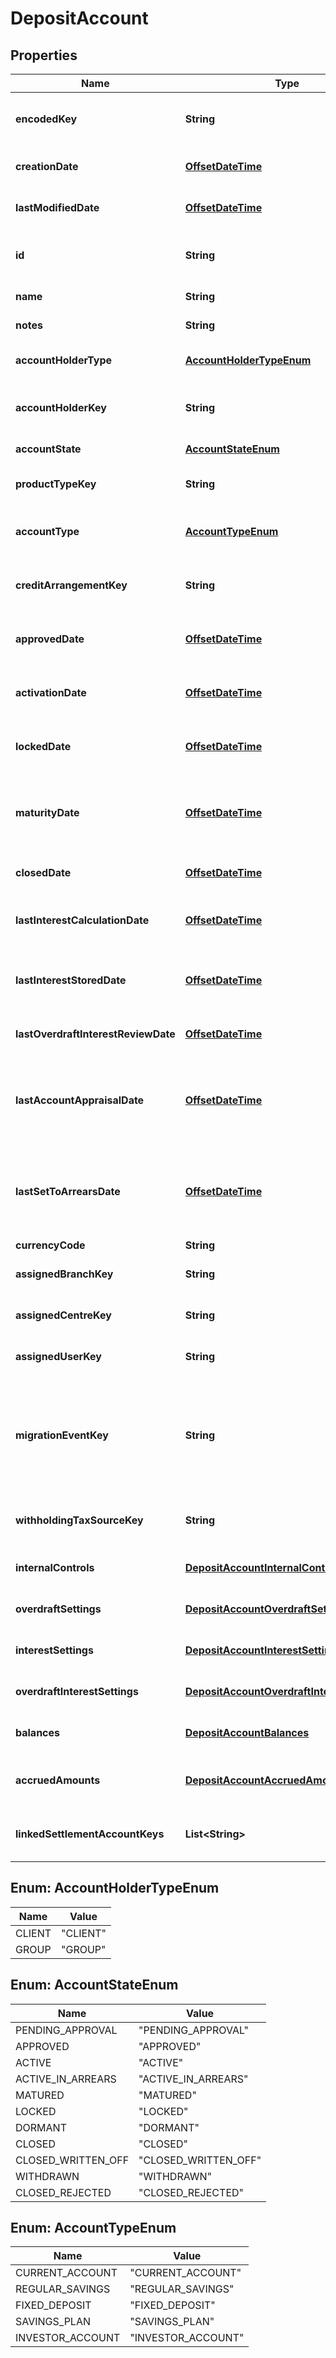 
# DepositAccount

## Properties
Name | Type | Description | Notes
------------ | ------------- | ------------- | -------------
**encodedKey** | **String** | The encoded key of the deposit account, auto generated, unique |  [optional]
**creationDate** | [**OffsetDateTime**](OffsetDateTime.md) | The date this deposit account was created (as UTC) |  [optional]
**lastModifiedDate** | [**OffsetDateTime**](OffsetDateTime.md) | The last date the deposit account was updated (as UTC) |  [optional]
**id** | **String** | The id of the deposit account, can be generated and customized, unique |  [optional]
**name** | **String** | The name of the deposit account | 
**notes** | **String** | Extra notes about this deposit account |  [optional]
**accountHolderType** | [**AccountHolderTypeEnum**](#AccountHolderTypeEnum) | The type of the account holder (i.e CLIENT or GROUP) | 
**accountHolderKey** | **String** | The encodedKey of the client or group (a.k.a account holder) | 
**accountState** | [**AccountStateEnum**](#AccountStateEnum) | The state of the deposit account |  [optional]
**productTypeKey** | **String** | The key to the type of product that this account is based on | 
**accountType** | [**AccountTypeEnum**](#AccountTypeEnum) | Indicates the type of the deposit account and the product that it belongs to |  [optional]
**creditArrangementKey** | **String** | The key to the credit arrangement where this account is registered to |  [optional]
**approvedDate** | [**OffsetDateTime**](OffsetDateTime.md) | The date this deposit account was approved (as Organization Time) |  [optional]
**activationDate** | [**OffsetDateTime**](OffsetDateTime.md) | The date this deposit account was activated (as Organization Time) |  [optional]
**lockedDate** | [**OffsetDateTime**](OffsetDateTime.md) | The date this deposit account was locked (as Organization Time) |  [optional]
**maturityDate** | [**OffsetDateTime**](OffsetDateTime.md) | For fixed or compulsory savings plans, this is when the account matures (as Organization Time) |  [optional]
**closedDate** | [**OffsetDateTime**](OffsetDateTime.md) | The date this deposit account was closed (as UTC) |  [optional]
**lastInterestCalculationDate** | [**OffsetDateTime**](OffsetDateTime.md) | When/if the account had the interest last calculated (as Organization Time) |  [optional]
**lastInterestStoredDate** | [**OffsetDateTime**](OffsetDateTime.md) | When/if the account had last interest applied (stored to balance) (as Organization Time) |  [optional]
**lastOverdraftInterestReviewDate** | [**OffsetDateTime**](OffsetDateTime.md) | When the overdraft interest was last time reviewed |  [optional]
**lastAccountAppraisalDate** | [**OffsetDateTime**](OffsetDateTime.md) | When/if the account had last been evaluated for interest calculations/maturity (as Organization Time) |  [optional]
**lastSetToArrearsDate** | [**OffsetDateTime**](OffsetDateTime.md) | Date when the deposit account was set to In Arrears state, or null if the account is not In Arrears state (as Organization Time) |  [optional]
**currencyCode** | **String** | The currency code |  [optional]
**assignedBranchKey** | **String** | Key of the branch this deposit account is assigned to |  [optional]
**assignedCentreKey** | **String** | Key of the centre this account is assigned to |  [optional]
**assignedUserKey** | **String** | Key of the user this deposit is assigned to |  [optional]
**migrationEventKey** | **String** | The migration event encoded key associated with this deposit account. If this account was imported, track which &#39;migration event&#39; they came from. |  [optional]
**withholdingTaxSourceKey** | **String** | The tax source from where the account withholding taxes will be updated |  [optional]
**internalControls** | [**DepositAccountInternalControls**](DepositAccountInternalControls.md) | Groups all fields related to internal controls |  [optional]
**overdraftSettings** | [**DepositAccountOverdraftSettings**](DepositAccountOverdraftSettings.md) | Groups all fields related to overdraft settings |  [optional]
**interestSettings** | [**DepositAccountInterestSettings**](DepositAccountInterestSettings.md) | Groups all fields related to interest settings |  [optional]
**overdraftInterestSettings** | [**DepositAccountOverdraftInterestSettings**](DepositAccountOverdraftInterestSettings.md) | Groups all fields related to overdraft interest settings |  [optional]
**balances** | [**DepositAccountBalances**](DepositAccountBalances.md) | Groups all fields related to a deposit account&#39;s balances |  [optional]
**accruedAmounts** | [**DepositAccountAccruedAmounts**](DepositAccountAccruedAmounts.md) | Groups all fields related to a deposit account&#39;s accrued amounts |  [optional]
**linkedSettlementAccountKeys** | **List&lt;String&gt;** | Lists all loan&#39;s keys on which the deposit is used as a settlement account. |  [optional]


<a name="AccountHolderTypeEnum"></a>
## Enum: AccountHolderTypeEnum
Name | Value
---- | -----
CLIENT | &quot;CLIENT&quot;
GROUP | &quot;GROUP&quot;


<a name="AccountStateEnum"></a>
## Enum: AccountStateEnum
Name | Value
---- | -----
PENDING_APPROVAL | &quot;PENDING_APPROVAL&quot;
APPROVED | &quot;APPROVED&quot;
ACTIVE | &quot;ACTIVE&quot;
ACTIVE_IN_ARREARS | &quot;ACTIVE_IN_ARREARS&quot;
MATURED | &quot;MATURED&quot;
LOCKED | &quot;LOCKED&quot;
DORMANT | &quot;DORMANT&quot;
CLOSED | &quot;CLOSED&quot;
CLOSED_WRITTEN_OFF | &quot;CLOSED_WRITTEN_OFF&quot;
WITHDRAWN | &quot;WITHDRAWN&quot;
CLOSED_REJECTED | &quot;CLOSED_REJECTED&quot;


<a name="AccountTypeEnum"></a>
## Enum: AccountTypeEnum
Name | Value
---- | -----
CURRENT_ACCOUNT | &quot;CURRENT_ACCOUNT&quot;
REGULAR_SAVINGS | &quot;REGULAR_SAVINGS&quot;
FIXED_DEPOSIT | &quot;FIXED_DEPOSIT&quot;
SAVINGS_PLAN | &quot;SAVINGS_PLAN&quot;
INVESTOR_ACCOUNT | &quot;INVESTOR_ACCOUNT&quot;



